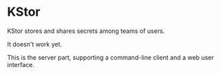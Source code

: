 # KStor

KStor stores and shares secrets among teams of users.

It doesn't work yet.

This is the server part, supporting a command-line client and a web user interface.
